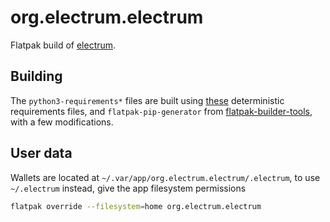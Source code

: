 # org.electrum.electrum

Flatpak build of [electrum](https://electrum.org/#home).

## Building

The `python3-requirements*` files are built
using
[these](https://github.com/spesmilo/electrum/tree/master/contrib/deterministic-build)
deterministic requirements files,
and `flatpak-pip-generator` from
[flatpak-builder-tools](https://github.com/flatpak/flatpak-builder-tools/), with
a few modifications.


## User data

Wallets are located at `~/.var/app/org.electrum.electrum/.electrum`, to use
`~/.electrum` instead, give the app filesystem permissions

``` sh
flatpak override --filesystem=home org.electrum.electrum 
```
